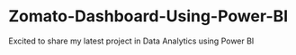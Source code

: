# Zomato-Dashboard-Using-Power-BI
Excited to share my latest project in Data Analytics using Power BI
